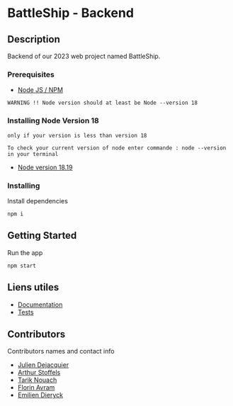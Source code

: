 # BattleShip - Backend

## Description

Backend of our 2023 web project named BattleShip.

### Prerequisites 

-   [Node JS / NPM](https://nodejs.org/en/)

```
WARNING !! Node version should at least be Node --version 18
```
### Installing Node Version 18
```
only if your version is less than version 18 

To check your current version of node enter commande : node --version in your terminal 
```

- [Node version 18.19](https://nodejs.org/download/release/v18.19.0/)


### Installing 

Install dependencies

```
npm i 
```

## Getting Started

Run the app

```
npm start
```

## Liens utiles

- [Documentation](https://github.com/e-vinci/web2-2023-project-groupe-28/blob/main/report/WEB2-2023-PROJET-GROUP-28.docx)
- [Tests](https://github.com/e-vinci/web2-2023-project-groupe-28/tree/main/api/REST%20Client)

## Contributors

Contributors names and contact info

- [Julien Dejacquier](https://github.com/JDRjuju)
- [Arthur Stoffels](https://github.com/Arthi2507)
- [Tarik Nouach](https://github.com/boxvers145)
- [Florin Avram](https://github.com/Nemuriciu2)
- [Emilien Dieryck](https://github.com/emilienDieryck)
